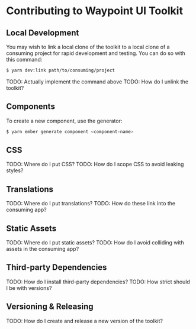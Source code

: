 # Contributing to Waypoint UI Toolkit

## Local Development

You may wish to link a local clone of the toolkit to a local clone of a
consuming project for rapid development and testing. You can do so with this
command:

```bash
$ yarn dev:link path/to/consuming/project
```

TODO: Actually implement the command above
TODO: How do I unlink the toolkit?

## Components

To create a new component, use the generator:

```bash
$ yarn ember generate component <component-name>
```

## CSS

TODO: Where do I put CSS?
TODO: How do I scope CSS to avoid leaking styles?

## Translations

TODO: Where do I put translations?
TODO: How do these link into the consuming app?

## Static Assets

TODO: Where do I put static assets?
TODO: How do I avoid colliding with assets in the consuming app?

## Third-party Dependencies

TODO: How do I install third-party dependencies?
TODO: How strict should I be with versions?

## Versioning & Releasing

TODO: How do I create and release a new version of the toolkit?
